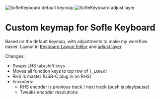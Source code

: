 ![SofleKeyboard default keymap](https://github.com/josefadamcik/SofleKeyboard/raw/master/Images/soflekeyboard.png)
![SofleKeyboard adjust layer](https://github.com/josefadamcik/SofleKeyboard/raw/master/Images/soflekeyboard_layout_adjust.png)


# Custom keymap for Sofle Keyboard

Based on the default keymap, with adjustments to make my workflow easier. Layout in [Keyboard Layout Editor]() and [adjust layer](http://www.keyboard-layout-editor.com/#/gists/4bcf66f922cfd54da20ba04905d56bd4)

Changes:

- Swaps LHS tab/shift keys
- Moves all function keys to top row of `[_LOWER]`
- RHS is master (USB-C plug in on RHS)
- Encoders:
  - RHS encoder is previous track / next track (push is play/pause)
  - Tweaks encoder resolutions

